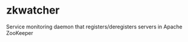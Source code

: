zkwatcher
=========

Service monitoring daemon that registers/deregisters servers in Apache ZooKeeper